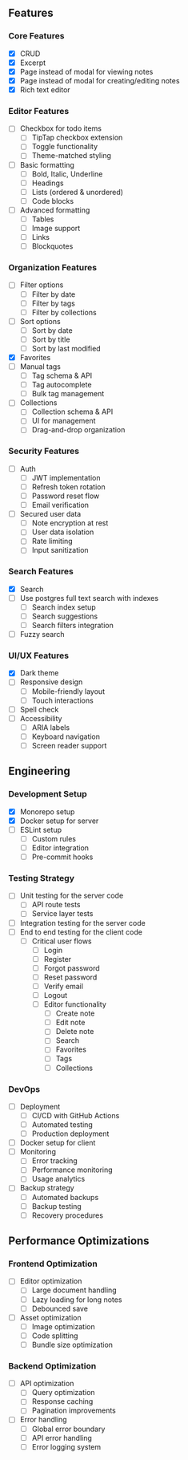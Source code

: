 ## Features

### Core Features

- [x] CRUD
- [x] Excerpt
- [x] Page instead of modal for viewing notes
- [x] Page instead of modal for creating/editing notes
- [x] Rich text editor

### Editor Features

- [ ] Checkbox for todo items
  - [ ] TipTap checkbox extension
  - [ ] Toggle functionality
  - [ ] Theme-matched styling
- [ ] Basic formatting
  - [ ] Bold, Italic, Underline
  - [ ] Headings
  - [ ] Lists (ordered & unordered)
  - [ ] Code blocks
- [ ] Advanced formatting
  - [ ] Tables
  - [ ] Image support
  - [ ] Links
  - [ ] Blockquotes

### Organization Features

- [ ] Filter options
  - [ ] Filter by date
  - [ ] Filter by tags
  - [ ] Filter by collections
- [ ] Sort options
  - [ ] Sort by date
  - [ ] Sort by title
  - [ ] Sort by last modified
- [x] Favorites
- [ ] Manual tags
  - [ ] Tag schema & API
  - [ ] Tag autocomplete
  - [ ] Bulk tag management
- [ ] Collections
  - [ ] Collection schema & API
  - [ ] UI for management
  - [ ] Drag-and-drop organization

### Security Features

- [ ] Auth
  - [ ] JWT implementation
  - [ ] Refresh token rotation
  - [ ] Password reset flow
  - [ ] Email verification
- [ ] Secured user data
  - [ ] Note encryption at rest
  - [ ] User data isolation
  - [ ] Rate limiting
  - [ ] Input sanitization

### Search Features

- [x] Search
- [ ] Use postgres full text search with indexes
  - [ ] Search index setup
  - [ ] Search suggestions
  - [ ] Search filters integration
- [ ] Fuzzy search

### UI/UX Features

- [x] Dark theme
- [ ] Responsive design
  - [ ] Mobile-friendly layout
  - [ ] Touch interactions
- [ ] Spell check
- [ ] Accessibility
  - [ ] ARIA labels
  - [ ] Keyboard navigation
  - [ ] Screen reader support

## Engineering

### Development Setup

- [x] Monorepo setup
- [x] Docker setup for server
- [ ] ESLint setup
  - [ ] Custom rules
  - [ ] Editor integration
  - [ ] Pre-commit hooks

### Testing Strategy

- [ ] Unit testing for the server code
  - [ ] API route tests
  - [ ] Service layer tests
- [ ] Integration testing for the server code
- [ ] End to end testing for the client code
  - [ ] Critical user flows
    - [ ] Login
    - [ ] Register
    - [ ] Forgot password
    - [ ] Reset password
    - [ ] Verify email
    - [ ] Logout
    - [ ] Editor functionality
      - [ ] Create note
      - [ ] Edit note
      - [ ] Delete note
      - [ ] Search
      - [ ] Favorites
      - [ ] Tags
      - [ ] Collections

### DevOps

- [ ] Deployment
  - [ ] CI/CD with GitHub Actions
  - [ ] Automated testing
  - [ ] Production deployment
- [ ] Docker setup for client
- [ ] Monitoring
  - [ ] Error tracking
  - [ ] Performance monitoring
  - [ ] Usage analytics
- [ ] Backup strategy
  - [ ] Automated backups
  - [ ] Backup testing
  - [ ] Recovery procedures

## Performance Optimizations

### Frontend Optimization

- [ ] Editor optimization
  - [ ] Large document handling
  - [ ] Lazy loading for long notes
  - [ ] Debounced save
- [ ] Asset optimization
  - [ ] Image optimization
  - [ ] Code splitting
  - [ ] Bundle size optimization

### Backend Optimization

- [ ] API optimization
  - [ ] Query optimization
  - [ ] Response caching
  - [ ] Pagination improvements
- [ ] Error handling
  - [ ] Global error boundary
  - [ ] API error handling
  - [ ] Error logging system
